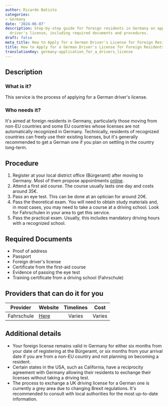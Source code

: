 ```yaml
---
author: Ricardo Batista
categories:
- Germany
date: '2024-06-07'
description: Step-by-step guide for foreign residents in Germany on applying for a
  driver's license, including required documents and procedures.
draft: false
meta_title: How to Apply for a German Driver's License for Foreign Residents
title: How to Apply for a German Driver's License for Foreign Residents
translationKey: germany-application_for_a_drivers_license
---
```



## Description
### What is it?
This service is the process of applying for a German driver's license. 
### Who needs it?
It's aimed at foreign residents in Germany, particularly those moving from non-EU countries and some EU countries whose licenses are not automatically recognized in Germany. Technically, residents of recognized countries can freely use their existing licenses, but it's generally recommended to get a German one if you plan on settling in the country long-term.

## Procedure
1. Register at your local district office (Bürgeramt) after moving to Germany. Most of them propose appointments [online](https://service.berlin.de/dienstleistung/120686/).
2. Attend a first aid course. The course usually lasts one day and costs around 35€. 
3. Pass an eye test. This can be done at an optician for around 20€.
4. Pass the theoretical exam. You will need to obtain study materials and, in most cases, you may need to take a course at a driving school. Look for Fahrschulen in your area to get this service.
5. Pass the practical exam. Usually, this includes mandatory driving hours with a recognized school.

## Required Documents
- Proof of address
- Passport
- Foreign driver's license
- Certificate from the first-aid course
- Evidence of passing the eye test
- Training certificate from a driving school (Fahrschule)

## Providers that can do it for you

| Provider       |     Website      |   Timelines    |       Cost      |
| -------------- | ---------------- |  :-----------: | :-------------: |
| Fahrschule     |  [Here](https://www.fahrschule.de/)  |      Varies     |  Varies        |

## Additional details
- Your foreign license remains valid in Germany for either six months from your date of registering at the Bürgeramt, or six months from your arrival date if you are from a non-EU country and not planning on becoming a resident.
- Certain states in the USA, such as California, have a reciprocity agreement with Germany allowing their residents to exchange their licenses without taking a driving test.
- The process to exchange a UK driving license for a German one is currently a grey area due to changing Brexit regulations. It's recommended to consult with local authorities for the most up-to-date information.